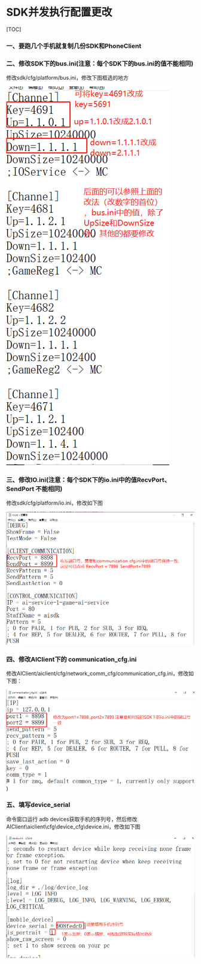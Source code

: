 # SDK并发执行配置更改

[TOC]

### 一、要跑几个手机就复制几份SDK和PhoneClient

### 二、修改SDK下的bus.ini(注意：每个SDK下的bus.ini的值不能相同)

修改sdk/cfg/platform/bus.ini，修改下图框选的地方



![1591597974774](../img/UI/1.png)

### 三、修改IO.ini(注意：每个SDK下的io.ini中的值RecvPort、SendPort 不能相同)

修改sdk/cfg/platform/io.ini，修改如下图

![1591598380199](../img/UI/2.png)



### 四、修改AIClient下的 communication_cfg.ini

修改AIClient/aiclient/cfg/network_comm_cfg/communication_cfg.ini，修改如下图：

![1591598610857](../img/UI/3.png))



### 五、填写device_serial

命令窗口运行 adb devices获取手机的序列号，然后修改AIClient\aiclient\cfg\device_cfg\device.ini，修改如下图

![1591598835881](../img/UI/4.png)


